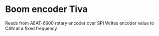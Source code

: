 Boom encoder Tiva
==================

Reads from AEAT-6600 rotary encoder over SPI
Writes encoder value to CAN at a fixed frequency
